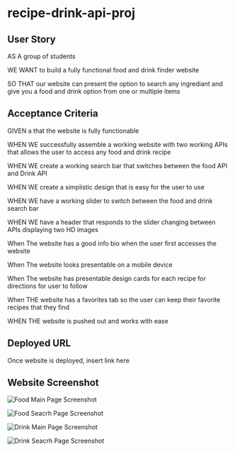 # recipe-drink-api-proj

## User Story

AS A group of students

WE WANT to build a fully functional food and drink finder website

SO THAT our website can present the option to search any ingrediant and give you a food and drink option from one or multiple items

## Acceptance Criteria

GIVEN a that the website is fully functionable

WHEN WE successfully assemble a working website with two working APIs that allows the user to access any food and drink recipe

WHEN WE create a working search bar that switches between the food API and Drink API

WHEN WE create a simplistic design that is easy for the user to use

WHEN WE have a working slider to switch between the food and drink search bar

WHEN WE have a header that responds to the slider changing between APIs displaying two HD images

When The website has a good info bio when the user first accesses the website

When The website looks presentable on a mobile device

When The website has presentable design cards for each recipe for directions for user to follow

When THE website has a favorites tab so the user can keep their favorite recipes that they find

WHEN THE website is pushed out and works with ease

## Deployed URL

Once website is deployed, insert link here

## Website Screenshot

![Food Main Page Screenshot](<Screenshot (1150).png>)

![Food Seacrh Page Screenshot](<Screenshot (1152).png>)

![Drink Main Page Screenshot](<Screenshot (1151).png>)

![Drink Seacrh Page Screenshot](<Screenshot (1153).png>)
